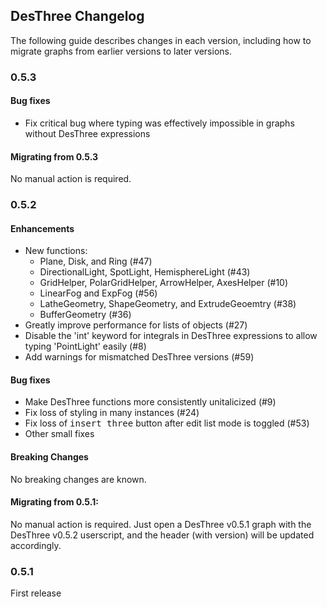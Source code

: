 ## DesThree Changelog

The following guide describes changes in each version, including how to migrate graphs from earlier versions to later versions.

### 0.5.3

#### Bug fixes

- Fix critical bug where typing was effectively impossible in graphs without DesThree expressions

#### Migrating from 0.5.3

No manual action is required.

### 0.5.2

#### Enhancements

- New functions:
  - Plane, Disk, and Ring (#47)
  - DirectionalLight, SpotLight, HemisphereLight (#43)
  - GridHelper, PolarGridHelper, ArrowHelper, AxesHelper (#10)
  - LinearFog and ExpFog (#56)
  - LatheGeometry, ShapeGeometry, and ExtrudeGeoemtry (#38)
  - BufferGeometry (#36)
- Greatly improve performance for lists of objects (#27)
- Disable the 'int' keyword for integrals in DesThree expressions to allow typing 'PointLight' easily (#8)
- Add warnings for mismatched DesThree versions (#59)

#### Bug fixes

- Make DesThree functions more consistently unitalicized (#9)
- Fix loss of styling in many instances (#24)
- Fix loss of <kbd>insert three</kbd> button after edit list mode is toggled (#53)
- Other small fixes

#### Breaking Changes

No breaking changes are known.

#### Migrating from 0.5.1:

No manual action is required. Just open a DesThree v0.5.1 graph with the DesThree v0.5.2 userscript, and the header (with version) will be updated accordingly.

### 0.5.1

First release
